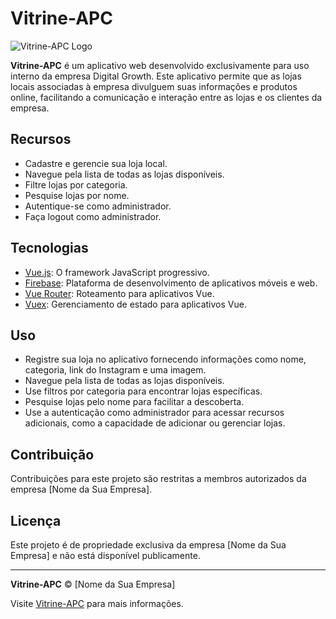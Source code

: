 # Vitrine-APC

![Vitrine-APC Logo](https://cdn.greatpages.com.br/www.digitalgrowth.marketing/1695555880/imagens/desktop/5031532.png)

**Vitrine-APC** é um aplicativo web desenvolvido exclusivamente para uso interno da empresa Digital Growth. Este aplicativo permite que as lojas locais associadas à empresa divulguem suas informações e produtos online, facilitando a comunicação e interação entre as lojas e os clientes da empresa.

## Recursos

- Cadastre e gerencie sua loja local.
- Navegue pela lista de todas as lojas disponíveis.
- Filtre lojas por categoria.
- Pesquise lojas por nome.
- Autentique-se como administrador.
- Faça logout como administrador.

## Tecnologias

- [Vue.js](https://vuejs.org/): O framework JavaScript progressivo.
- [Firebase](https://firebase.google.com/): Plataforma de desenvolvimento de aplicativos móveis e web.
- [Vue Router](https://router.vuejs.org/): Roteamento para aplicativos Vue.
- [Vuex](https://vuex.vuejs.org/): Gerenciamento de estado para aplicativos Vue.

## Uso

- Registre sua loja no aplicativo fornecendo informações como nome, categoria, link do Instagram e uma imagem.
- Navegue pela lista de todas as lojas disponíveis.
- Use filtros por categoria para encontrar lojas específicas.
- Pesquise lojas pelo nome para facilitar a descoberta.
- Use a autenticação como administrador para acessar recursos adicionais, como a capacidade de adicionar ou gerenciar lojas.

## Contribuição

Contribuições para este projeto são restritas a membros autorizados da empresa [Nome da Sua Empresa].

## Licença

Este projeto é de propriedade exclusiva da empresa [Nome da Sua Empresa] e não está disponível publicamente.

---

**Vitrine-APC** &copy; [Nome da Sua Empresa]

Visite [Vitrine-APC](link_para_seu_app) para mais informações.
